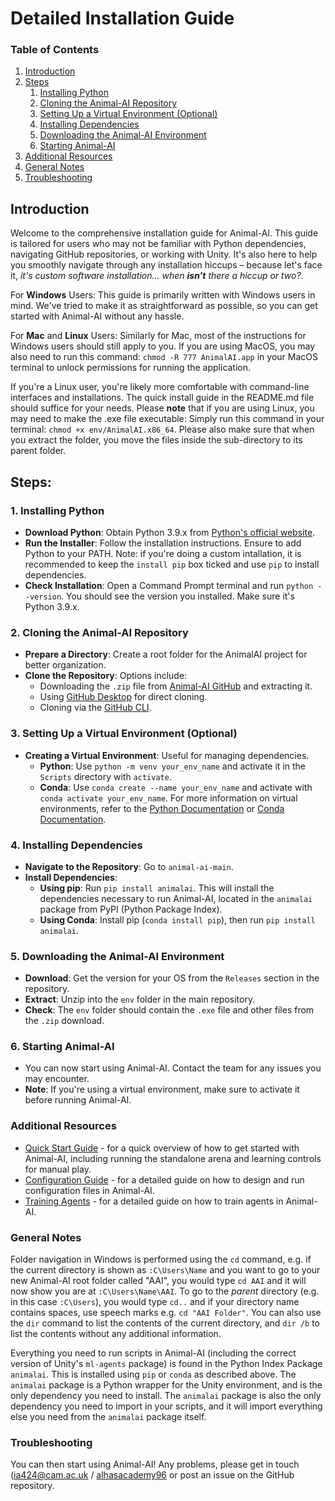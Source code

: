 # Detailed Installation Guide

### Table of Contents
1. [Introduction](#introduction)
2. [Steps](#steps)
    1. [Installing Python](#1-installing-python)
    2. [Cloning the Animal-AI Repository](#2-cloning-the-animal-ai-repository)
    3. [Setting Up a Virtual Environment (Optional)](#3-setting-up-a-virtual-environment-optional)
    4. [Installing Dependencies](#4-installing-dependencies)
    5. [Downloading the Animal-AI Environment](#5-downloading-the-animal-ai-environment)
    6. [Starting Animal-AI](#6-starting-animal-ai)
3. [Additional Resources](#additional-resources)
4. [General Notes](#general-notes)
5. [Troubleshooting](#troubleshooting)

## Introduction
Welcome to the comprehensive installation guide for Animal-AI. This guide is tailored for users who may not be familiar with Python dependencies, navigating GitHub repositories, or working with Unity. It's also here to help you smoothly navigate through any installation hiccups – because let's face it, *it's custom software installation... when **isn't** there a hiccup or two?*.

For **Windows** Users:
This guide is primarily written with Windows users in mind. We've tried to make it as straightforward as possible, so you can get started with Animal-AI without any hassle.

For **Mac** and **Linux** Users:
Similarly for Mac, most of the instructions for Windows users should still apply to you. If you are using MacOS, you may also need to run this command: `chmod -R 777 AnimalAI.app` in your MacOS terminal to unlock permissions for running the application.

If you're a Linux user, you're likely more comfortable with command-line interfaces and installations. The quick install guide in the README.md file should suffice for your needs. Please **note** that if you are using Linux, you may need to make the .exe file executable: Simply run this command in your terminal: `chmod +x env/AnimalAI.x86_64`. Please also make sure that when you extract the folder, you move the files inside the sub-directory to its parent folder.

## Steps:
### 1. Installing Python
- **Download Python**: Obtain Python 3.9.x from [Python's official website](https://www.python.org/downloads/).
- **Run the Installer**: Follow the installation instructions. Ensure to add Python to your PATH. Note: if you're doing a custom intallation, it is recommended to keep the `install pip` box ticked and use `pip` to install dependencies. 
- **Check Installation**: Open a Command Prompt terminal and run `python --version`. You should see the version you installed. Make sure it's Python 3.9.x.

### 2. Cloning the Animal-AI Repository
- **Prepare a Directory**: Create a root folder for the AnimalAI project for better organization.
- **Clone the Repository**: Options include:
  - Downloading the `.zip` file from [Animal-AI GitHub](https://github.com/Kinds-of-Intelligence-CFI/animal-ai) and extracting it.
  - Using [GitHub Desktop](https://desktop.github.com/) for direct cloning.
  - Cloning via the [GitHub CLI](https://docs.github.com/en/github-cli/github-cli/about-github-cli).

### 3. Setting Up a Virtual Environment (Optional)
- **Creating a Virtual Environment**: Useful for managing dependencies.
  - **Python**: Use `python -m venv your_env_name` and activate it in the `Scripts` directory with `activate`.
  - **Conda**: Use `conda create --name your_env_name` and activate with `conda activate your_env_name`.
For more information on virtual environments, refer to the [Python Documentation](https://docs.python.org/3/tutorial/venv.html) or [Conda Documentation](https://docs.conda.io/projects/conda/en/latest/user-guide/tasks/manage-environments.html).

### 4. Installing Dependencies
- **Navigate to the Repository**: Go to `animal-ai-main`.
- **Install Dependencies**: 
  - **Using pip**: Run `pip install animalai`. This will install the dependencies necessary to run Animal-AI, located in the `animalai` package from PyPI (Python Package Index).
  - **Using Conda**: Install pip (`conda install pip`), then run `pip install animalai`.

### 5. Downloading the Animal-AI Environment
- **Download**: Get the version for your OS from the `Releases` section in the repository.
- **Extract**: Unzip into the `env` folder in the main repository.
- **Check**: The `env` folder should contain the `.exe` file and other files from the `.zip` download.

### 6. Starting Animal-AI
- You can now start using Animal-AI. Contact the team for any issues you may encounter.
- **Note**: If you're using a virtual environment, make sure to activate it before running Animal-AI.

### Additional Resources
- [Quick Start Guide](https://github.com/Kinds-of-Intelligence-CFI/animal-ai/blob/main/docs/quickStart.md) - for a quick overview of how to get started with Animal-AI, including running the standalone arena and learning controls for manual play.
- [Configuration Guide](https://github.com/Kinds-of-Intelligence-CFI/animal-ai/blob/overhaul_docs/docs/configGuide/ConfigFileGuide.md) - for a detailed guide on how to design and run configuration files in Animal-AI.
- [Training Agents](https://github.com/Kinds-of-Intelligence-CFI/animal-ai/blob/b596c6a8a9d36d2a504db7a06dc814d0a8b76c4a/docs/Training.md) - for a detailed guide on how to train agents in Animal-AI.


### General Notes
Folder navigation in Windows is performed using the `cd` command, e.g. if the current directory is shown as `:C\Users\Name` and you want to go to your new Animal-AI root folder called "AAI", you would type `cd AAI` and it will now show you are at `:C\Users\Name\AAI`. To go to the *parent* directory (e.g. in this case `:C\Users`), you would type `cd..` and if your directory name contains spaces, use speech marks e.g. `cd "AAI Folder"`. You can also use the `dir` command to list the contents of the current directory, and `dir /b` to list the contents without any additional information.

Everything you need to run scripts in Animal-AI (including the correct version of Unity's `ml-agents` package) is found in the Python Index Package `animalai`. This is installed using `pip` or `conda` as described above. The `animalai` package is a Python wrapper for the Unity environment, and is the only dependency you need to install. The `animalai` package is also the only dependency you need to import in your scripts, and it will import everything else you need from the `animalai` package itself.

### Troubleshooting
You can then start using Animal-AI! Any problems, please get in touch (ia424@cam.ac.uk / [alhasacademy96](https://github.com/alhasacademy96/) or post an issue on the GitHub repository.

